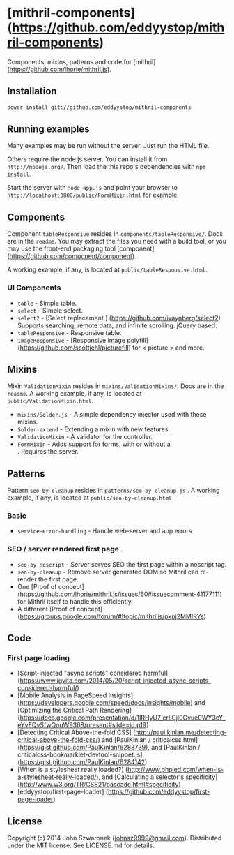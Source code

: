 # [mithril-components] (https://github.com/eddyystop/mithril-components)

Components, mixins, patterns and code for
[mithril] (https://github.com/lhorie/mithril.js).

## Installation
```sh
bower install git://github.com/eddyystop/mithril-components
```

## Running examples

Many examples may be run without the server. Just run the HTML file.

Others require the node.js server.
You can install it from ```http://nodejs.org/```.
Then load the this repo's dependencies with ```npm install```.

Start the server with ```node app.js``` and point your
browser to ```http://localhost:3000/public/FormMixin.html``` for example. 

## Components
Component ```tableResponsive``` resides in ```components/tableResponsive/```.
Docs are in the ```readme```.
You may extract the files you need with a build tool,
or you may use the front-end packaging tool
[component] (https://github.com/component/component).

A working example, if any, is located at ```public/tableResponsive.html```.

### UI Components

- ```table``` - Simple table.
- ```select``` - Simple select.
- ```select2``` - [Select replacement.] (https://github.com/ivaynberg/select2) 
Supports searching, remote data, and infinite scrolling. jQuery based.
- ```tableResponsive``` - Responsive table.
- ```imageResponsive``` - [Responsive image polyfill] 
(https://github.com/scottjehl/picturefill)  for < picture > and more.

## Mixins
Mixin ```ValidationMixin``` resides in ```mixins/ValidationMixins/```.
Docs are in the ```readme```.
A working example, if any, is located at ```public/ValidationMixin.html```.

- ```mixins/Solder.js``` - A simple dependency injector used with these mixins.
- ```Solder-extend``` - Extending a mixin with new features.
- ```ValidationMixin``` - A validator for the controller.
- ```FormMixin``` - Adds support for forms, with or without a <form>.
Requires the server.

## Patterns
Pattern ```seo-by-cleanup``` resides in ```patterns/seo-by-cleanup.js``` .
A working example, if any, is located at ```public/seo-by-cleanup.html```

### Basic

- ```service-error-handling``` - Handle web-server and app errors

### SEO / server rendered first page

- ```seo-by-noscript``` - Server serves SEO the first page within a noscript tag.
- ```seo-by-cleanup``` - Remove server generated DOM so Mithril can re-render the first page.
- One [Proof of concept] (https://github.com/lhorie/mithril.js/issues/60#issuecomment-41177111)
for Mithril itself to handle this efficiently.
- A different [Proof of concept] (https://groups.google.com/forum/#!topic/mithriljs/pxpj2MMIRYs)

## Code

### First page loading

- [Script-injected "async scripts" considered harmful] 
(https://www.igvita.com/2014/05/20/script-injected-async-scripts-considered-harmful/)
- [Mobile Analysis in PageSpeed Insights]
(https://developers.google.com/speed/docs/insights/mobile)
and [Optimizing the Critical Path Rendering]
(https://docs.google.com/presentation/d/1IRHyU7_crIiCjl0Gvue0WY3eY_eYvFQvSfwQouW9368/present#slide=id.p19)
- [Detecting Critical Above-the-fold CSS]
(http://paul.kinlan.me/detecting-critical-above-the-fold-css/)
and [PaulKinlan / criticalcss.html]
(https://gist.github.com/PaulKinlan/6283739),
and [PaulKinlan / criticalcss-bookmarklet-devtool-snippet.js]
(https://gist.github.com/PaulKinlan/6284142)
- [When is a stylesheet really loaded?]
(http://www.phpied.com/when-is-a-stylesheet-really-loaded/),
and [Calculating a selector's specificity]
(http://www.w3.org/TR/CSS21/cascade.html#specificity)
- [eddyystop/first-page-loader]
(https://github.com/eddyystop/first-page-loader)

## License
Copyright (c) 2014 John Szwaronek (<johnsz9999@gmail.com>).
Distributed under the MIT license. See LICENSE.md for details.